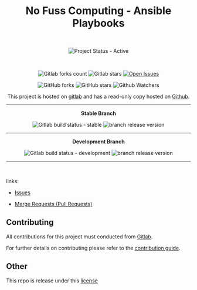 <div align="center" width="100%">


# No Fuss Computing - Ansible Playbooks

<br>

![Project Status - Active](https://img.shields.io/badge/Project%20Status-Active-green?logo=gitlab&style=plastic) 

<br>

![Gitlab forks count](https://img.shields.io/badge/dynamic/json?label=Forks&query=%24.forks_count&url=https%3A%2F%2Fgitlab.com%2Fapi%2Fv4%2Fprojects%2F46364551%2F&color=ff782e&logo=gitlab&style=plastic) ![Gitlab stars](https://img.shields.io/badge/dynamic/json?label=Stars&query=%24.star_count&url=https%3A%2F%2Fgitlab.com%2Fapi%2Fv4%2Fprojects%2F46364551%2F&color=ff782e&logo=gitlab&style=plastic) [![Open Issues](https://img.shields.io/badge/dynamic/json?color=ff782e&logo=gitlab&style=plastic&label=Open%20Issues&query=%24.statistics.counts.opened&url=https%3A%2F%2Fgitlab.com%2Fapi%2Fv4%2Fprojects%2F46364551%2Fissues_statistics)](https://gitlab.com/nofusscomputing/projects/ansible/Ansible_Playbooks/-/issues)



![GitHub forks](https://img.shields.io/github/forks/NofussComputing/ansible_playbooks?logo=github&style=plastic&color=000000&labell=Forks) ![GitHub stars](https://img.shields.io/github/stars/NofussComputing/ansible_playbooks?color=000000&logo=github&style=plastic) ![Github Watchers](https://img.shields.io/github/watchers/NofussComputing/ansible_playbooks?color=000000&label=Watchers&logo=github&style=plastic)
<br>

This project is hosted on [gitlab](https://gitlab.com/nofusscomputing/projects/ansible/Ansible_Playbooks) and has a read-only copy hosted on [Github](https://github.com/NofussComputing/ansible_playbooks).

----

**Stable Branch**

![Gitlab build status - stable](https://img.shields.io/badge/dynamic/json?color=ff782e&label=Build&query=0.status&url=https%3A%2F%2Fgitlab.com%2Fapi%2Fv4%2Fprojects%2F46364551%2Fpipelines%3Fref%3Dmaster&logo=gitlab&style=plastic) ![branch release version](https://img.shields.io/badge/dynamic/yaml?color=ff782e&logo=gitlab&style=plastic&label=Release&query=%24.commitizen.version&url=https%3A//gitlab.com/nofusscomputing/projects/ansible/Ansible_Playbooks%2F-%2Fraw%2Fmaster%2F.cz.yaml) 

----

**Development Branch** 

![Gitlab build status - development](https://img.shields.io/badge/dynamic/json?color=ff782e&label=Build&query=0.status&url=https%3A%2F%2Fgitlab.com%2Fapi%2Fv4%2Fprojects%2F46364551%2Fpipelines%3Fref%3Ddevelopment&logo=gitlab&style=plastic) ![branch release version](https://img.shields.io/badge/dynamic/yaml?color=ff782e&logo=gitlab&style=plastic&label=Release&query=%24.commitizen.version&url=https%3A//gitlab.com/nofusscomputing/projects/ansible/Ansible_Playbooks%2F-%2Fraw%2Fdevelopment%2F.cz.yaml)

----
<br>

</div>

links:

- [Issues](https://gitlab.com/nofusscomputing/projects/ansible/Ansible_Playbooks/-/issues)

- [Merge Requests (Pull Requests)](https://gitlab.com/nofusscomputing/projects/ansible/Ansible_Playbooks/-/merge_requests)



## Contributing
All contributions for this project must conducted from [Gitlab](https://gitlab.com/nofusscomputing/projects/ansible/Ansible_Playbooks).

For further details on contributing please refer to the [contribution guide](CONTRIBUTING.md).


## Other

This repo is release under this [license](LICENSE)

